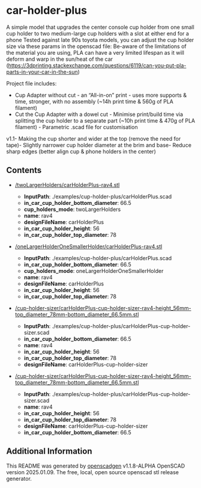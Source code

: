 # car-holder-plus

A simple model that upgrades the center console cup holder from one small cup holder to two medium-large cup holders with a slot at either end for a phone
Tested against late 90s toyota models, you can adjust the cup holder size via these params in the openscad file:
Be-aware of the limitations of the material you are using, PLA can have a very limited lifespan as it will deform and warp in the sun/heat of the car (https://3dprinting.stackexchange.com/questions/6119/can-you-put-pla-parts-in-your-car-in-the-sun)

Project file includes:
- Cup Adapter without cut - an “All-in-on” print - uses more supports & time, stronger, with no assembly (~14h print time & 560g of PLA filament)
- Cut the Cup Adapter with a dowel cut - Minimise print/build time via splitting the cup holder to a separate part (~10h print time & 470g of PLA filament) - Parametric .scad file for customisation 


v1.1- Making the cup shorter and wider at the top (remove the need for tape)- Slightly narrower cup holder diameter at the brim and base- Reduce sharp edges (better align cup & phone holders in the center)

## Contents 
- [/twoLargerHolders/carHolderPlus-rav4.stl](./twolargerholders/carholderplus-rav4.stl)
	- **InputPath**: ./examples/cup-holder-plus/carHolderPlus.scad
	- **in_car_cup_holder_bottom_diameter**: 66.5
	- **cup_holders_mode**: twoLargerHolders
	- **name**: rav4
	- **designFileName**: carHolderPlus
	- **in_car_cup_holder_height**: 56
	- **in_car_cup_holder_top_diameter**: 78


- [/oneLargerHolderOneSmallerHolder/carHolderPlus-rav4.stl](./onelargerholderonesmallerholder/carholderplus-rav4.stl)
	- **InputPath**: ./examples/cup-holder-plus/carHolderPlus.scad
	- **in_car_cup_holder_bottom_diameter**: 66.5
	- **cup_holders_mode**: oneLargerHolderOneSmallerHolder
	- **name**: rav4
	- **designFileName**: carHolderPlus
	- **in_car_cup_holder_height**: 56
	- **in_car_cup_holder_top_diameter**: 78


- [/cup-holder-sizer/carHolderPlus-cup-holder-sizer-rav4-height_56mm-top_diameter_78mm-bottom_diameter_66.5mm.stl](./cup-holder-sizer/carholderplus-cup-holder-sizer-rav4-height_56mm-top_diameter_78mm-bottom_diameter_66.5mm.stl)
	- **InputPath**: ./examples/cup-holder-plus/carHolderPlus-cup-holder-sizer.scad
	- **in_car_cup_holder_bottom_diameter**: 66.5
	- **name**: rav4
	- **in_car_cup_holder_height**: 56
	- **in_car_cup_holder_top_diameter**: 78
	- **designFileName**: carHolderPlus-cup-holder-sizer


- [/cup-holder-sizer/carHolderPlus-cup-holder-sizer-rav4-height_56mm-top_diameter_78mm-bottom_diameter_66.5mm.stl](./cup-holder-sizer/carholderplus-cup-holder-sizer-rav4-height_56mm-top_diameter_78mm-bottom_diameter_66.5mm.stl)
	- **InputPath**: ./examples/cup-holder-plus/carHolderPlus-cup-holder-sizer.scad
	- **name**: rav4
	- **in_car_cup_holder_height**: 56
	- **in_car_cup_holder_top_diameter**: 78
	- **designFileName**: carHolderPlus-cup-holder-sizer
	- **in_car_cup_holder_bottom_diameter**: 66.5


## Additional Information
This README was generated by [openscadgen](https://github.com/KiwiKid/openscadgen) v1.1.8-ALPHA OpenSCAD version 2025.01.09. The free, local, open source openscad stl release generator.
